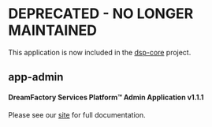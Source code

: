 # DEPRECATED - NO LONGER MAINTAINED

This application is now included in the [dsp-core](https://github.com/dreamfactorysoftware/dsp-core) project.

## app-admin

#### DreamFactory Services Platform&trade; Admin Application v1.1.1

Please see our [site](http://dreamfactorysoftware.github.io) for full documentation.

